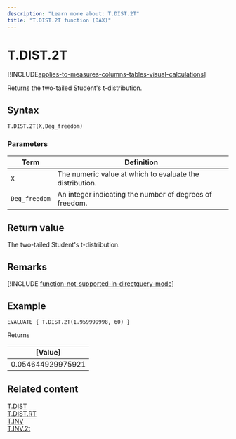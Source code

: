 ```yaml
---
description: "Learn more about: T.DIST.2T"
title: "T.DIST.2T function (DAX)"
---
```

# T.DIST.2T

[!INCLUDE[applies-to-measures-columns-tables-visual-calculations](includes/applies-to-measures-columns-tables-visual-calculations.md)]

Returns the two-tailed Student's t-distribution.
  
## Syntax  
  
```dax
T.DIST.2T(X,Deg_freedom)
```
  
### Parameters  
  
|Term|Definition|  
|--------|--------------|  
|`X`|The numeric value at which to evaluate the distribution.|  
|`Deg_freedom` |An integer indicating the number of degrees of freedom.|
  
## Return value

The two-tailed Student's t-distribution.

## Remarks

[!INCLUDE [function-not-supported-in-directquery-mode](includes/function-not-supported-in-directquery-mode.md)]

## Example  
  
```dax
EVALUATE { T.DIST.2T(1.959999998, 60) }
```

Returns

|[Value]  |
|---------|
|0.054644929975921     |

## Related content  

[T.DIST](t-dist-function-dax.md)  
[T.DIST.RT](t-dist-rt-function-dax.md)  
[T.INV](t-inv-function-dax.md)  
[T.INV.2t](t-inv-2t-function-dax.md)  
  

